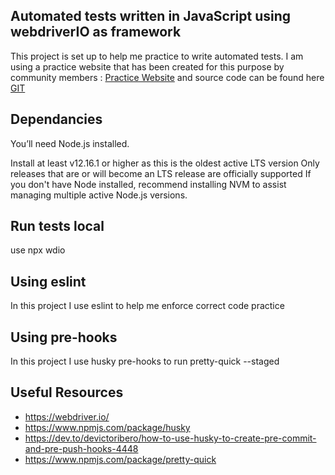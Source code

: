 ## Automated tests written in JavaScript using webdriverIO as framework

This project is set up to help me practice to write automated tests.
I am using a practice website that has been created for this purpose by community members :
[Practice Website](http://automationpractice.com/index.php) and source code can be found here
[GIT](https://github.com/StMarco89/automationpractice.com)

## Dependancies

You’ll need Node.js installed.

Install at least v12.16.1 or higher as this is the oldest active LTS version
Only releases that are or will become an LTS release are officially supported
If you don't have Node installed, recommend installing NVM to assist managing multiple active Node.js versions.

## Run tests local

use npx wdio

## Using eslint

In this project I use eslint to help me enforce correct code practice

## Using pre-hooks

In this project I use husky pre-hooks to run pretty-quick --staged

## Useful Resources

- https://webdriver.io/
- https://www.npmjs.com/package/husky
- https://dev.to/devictoribero/how-to-use-husky-to-create-pre-commit-and-pre-push-hooks-4448
- https://www.npmjs.com/package/pretty-quick
